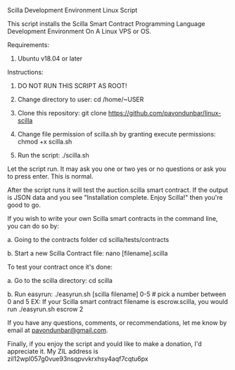 Scilla Development Environment Linux Script

This script installs the Scilla Smart Contract Programming Language Development Environment On A Linux VPS or OS.

Requirements:

1. Ubuntu v18.04 or later

Instructions:

1. DO NOT RUN THIS SCRIPT AS ROOT! 

2. Change directory to user:
cd /home/~USER

3. Clone this repository:
git clone https://github.com/pavondunbar/linux-scilla

4. Change file permission of scilla.sh by granting execute permissions:
chmod +x scilla.sh

5. Run the script:
./scilla.sh

Let the script run. It may ask you one or two yes or no questions or ask you to press enter. This is normal.

After the script runs it will test the auction.scilla smart contract. If the output is JSON data and you see "Installation complete. Enjoy Scilla!" then you're good to go.

If you wish to write your own Scilla smart contracts in the command line, you can do so by:

a. Going to the contracts folder
cd scilla/tests/contracts

b. Start a new Scilla Contract file:
nano [filename].scilla

To test your contract once it's done:

a. Go to the scilla directory:
cd scilla

b. Run easyrun:
./easyrun.sh [scilla filename] 0-5 # pick a number between 0 and 5
EX: If your Scilla smart contract filename is escrow.scilla, you would run
./easyrun.sh escrow 2

If you have any questions, comments, or recommendations, let me know by email at pavondunbar@gmail.com.

Finally, if you enjoy the script and yould like to make a donation, I'd appreciate it. My ZIL address is zil12wpl057g0vue93nsqpvvkrxhsy4aqf7cqtu6px

